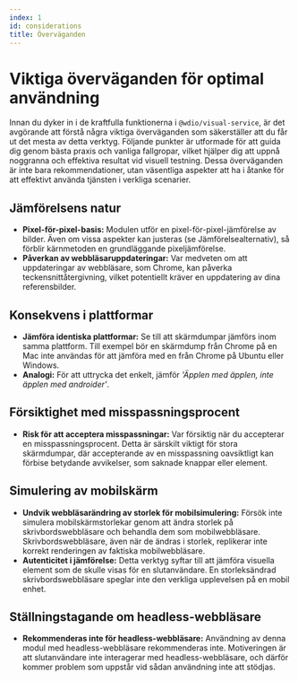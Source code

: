 ```yaml
---
index: 1
id: considerations
title: Överväganden
---
```


# Viktiga överväganden för optimal användning

Innan du dyker in i de kraftfulla funktionerna i `@wdio/visual-service`, är det avgörande att förstå några viktiga överväganden som säkerställer att du får ut det mesta av detta verktyg. Följande punkter är utformade för att guida dig genom bästa praxis och vanliga fallgropar, vilket hjälper dig att uppnå noggranna och effektiva resultat vid visuell testning. Dessa överväganden är inte bara rekommendationer, utan väsentliga aspekter att ha i åtanke för att effektivt använda tjänsten i verkliga scenarier.

## Jämförelsens natur

-   **Pixel-för-pixel-basis:** Modulen utför en pixel-för-pixel-jämförelse av bilder. Även om vissa aspekter kan justeras (se Jämförelsealternativ), så förblir kärnmetoden en grundläggande pixeljämförelse.
-   **Påverkan av webbläsaruppdateringar:** Var medveten om att uppdateringar av webbläsare, som Chrome, kan påverka teckensnittåtergivning, vilket potentiellt kräver en uppdatering av dina referensbilder.

## Konsekvens i plattformar

-   **Jämföra identiska plattformar:** Se till att skärmdumpar jämförs inom samma plattform. Till exempel bör en skärmdump från Chrome på en Mac inte användas för att jämföra med en från Chrome på Ubuntu eller Windows.
-   **Analogi:** För att uttrycka det enkelt, jämför _'Äpplen med äpplen, inte äpplen med androider'_.

## Försiktighet med misspassningsprocent

-   **Risk för att acceptera misspassningar:** Var försiktig när du accepterar en misspassningsprocent. Detta är särskilt viktigt för stora skärmdumpar, där accepterande av en misspassning oavsiktligt kan förbise betydande avvikelser, som saknade knappar eller element.

## Simulering av mobilskärm

-   **Undvik webbläsarändring av storlek för mobilsimulering:** Försök inte simulera mobilskärmstorlekar genom att ändra storlek på skrivbordswebbläsare och behandla dem som mobilwebbläsare. Skrivbordswebbläsare, även när de ändras i storlek, replikerar inte korrekt renderingen av faktiska mobilwebbläsare.
-   **Autenticitet i jämförelse:** Detta verktyg syftar till att jämföra visuella element som de skulle visas för en slutanvändare. En storleksändrad skrivbordswebbläsare speglar inte den verkliga upplevelsen på en mobil enhet.

## Ställningstagande om headless-webbläsare

-   **Rekommenderas inte för headless-webbläsare:** Användning av denna modul med headless-webbläsare rekommenderas inte. Motiveringen är att slutanvändare inte interagerar med headless-webbläsare, och därför kommer problem som uppstår vid sådan användning inte att stödjas.